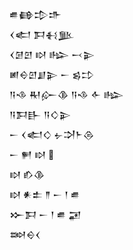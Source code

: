 <div class='block'>
<div class='line'>𒌑𒂵𒄠𒈥</div>
<div class='line'>𒌋𒅗 𒁕𒈬𒆥</div>
<div class='line'>𒌋𒌆𒇻 𒊭 𒈗 𒁁𒉌</div>
<div class='line'>𒅖𒀪𒇻𒋗𒉌 𒀸 𒌗𒄞</div>
<div class='line'>𒀀𒈾 𒊑𒅎𒆠 𒀀𒈾 𒅆 𒈗</div>
<div class='line'>𒀀𒁕𒃲 𒀀𒄭𒉌</div>
<div class='line'>𒀸 𒌋𒅗𒄭 𒉡𒋫𒈨𒁲</div>
<div class='line'>𒀸 𒂍 𒊭 </div>
<div class='line'>𒊭 𒁓𒆠</div>
<div class='line'>𒊭 𒀭𒉺 𒈫 𒀸 𒁹 𒌑</div>
<div class='line'>𒁍𒁕 𒀸 𒁹 𒌑 𒂼</div>
<div class='line'>𒇷𒀪𒌋</div>
</div>